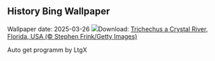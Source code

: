 ## History Bing Wallpaper
Wallpaper date: 2025-03-26
![](https://www.bing.com/th?id=OHR.CrystalManatee_IT-IT9883831174_UHD.jpg&w=1000)Download: [Trichechus a Crystal River, Florida, USA (© Stephen Frink/Getty Images)](https://www.bing.com/th?id=OHR.CrystalManatee_IT-IT9883831174_UHD.jpg)

Auto get programm by LtgX
